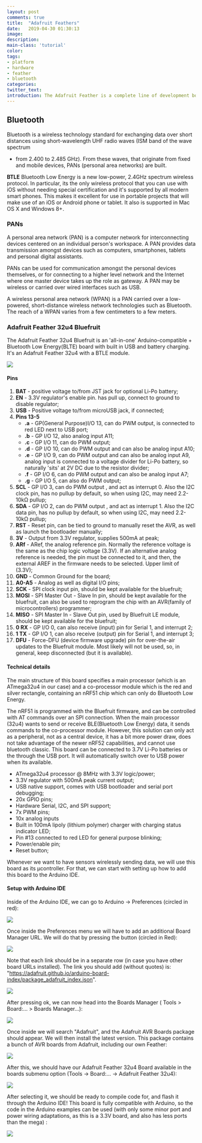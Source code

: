 ```yaml
---
layout: post
comments: true
title:  "Adafruit Feathers"
date:   2019-04-30 01:30:13
image: 
description: 
main-class: 'tutorial'
color:
tags:
- platform
- hardware
- feather
- bluetooth
categories:
twitter_text:
introduction: The Adafruit Feather is a complete line of development boards that are both standalone and stackable.
---
```


## Bluetooth
Bluetooth is a wireless technology standard for exchanging data over short 
distances using short-wavelength UHF radio waves (ISM band of the wave spectrum
- from 2.400 to 2.485 GHz). From these waves, that originate from fixed and
mobile devices, PANs (personal area networks) are built.

**BTLE**
Bluetooth Low Energy is a new low-power, 2.4GHz spectrum wireless protocol. In 
particular, its the only wireless protocol that you can use with iOS without
needing special certification and it's supported by all modern smart phones.
This makes it excellent for use in portable projects that will make use of an
iOS or Android phone or tablet. It also is supported in Mac OS X and Windows 8+.

### PANs
A personal area network (PAN) is a computer network for interconnecting devices
centered on an individual person's workspace. A PAN provides data transmission
amongst devices such as computers, smartphones, tablets and personal digital
assistants.

PANs can be used for communication amongst the personal devices themselves, or
for connecting to a higher level network and the Internet where one master
device takes up the role as gateway. A PAN may be wireless or carried over
wired interfaces such as USB.

A wireless personal area network (WPAN) is a PAN carried over a low-powered,
short-distance wireless network technologies such as Bluetooth. The reach of a
WPAN varies from a few centimeters to a few meters.

### Adafruit Feather 32u4 Bluefruit
The Adafruit Feather 32u4 Bluefruit is an 'all-in-one' Arduino-compatible + Bluetooth
Low Energy(BLTE) board with built in USB and battery charging. It's an Adafruit
Feather 32u4 with a BTLE module.

![](images/feather_1.png)

#### Pins
1. **BAT** - positive voltage to/from JST jack for optional Li-Po battery;
2. **EN** - 3.3V regulator's enable pin. has pull up, connect to ground 
to disable regulator;
3. **USB** - Positive voltage to/from microUSB jack, if connected;
4. **Pins 13-5**
    * **.a** - GP(General Purpose)I/O 13, can do PWM output, is connected to red
    LED next to USB port;
    * **.b** - GP I/O 12, also analog input A11;
    * **.c** - GP I/O 11, can do PWM output;
    * **.d** - GP I/O 10, can do PWM output and can also be analog input A10;
    * **.e** - GP I/O 9, can do PWM output and can also be analog input A9,
    analog input is connected to a  voltage divider for Li-Po battery, so naturally
    'sits' at 2V DC due to the resistor divider;
    * **.f** - GP I/O 6, can do PWM output and can also be analog input A7;
    * **.g** - GP I/O 5, can also do PWM output;
5. **SCL** - GP I/O 3, can do PWM output , and act as interrupt 0. Also the I2C
clock pin, has no pullup by default, so when using I2C, may need 2.2-10kΩ pullup;
6. **SDA** -  GP I/O 2, can do PWM output , and act as interrupt 1. Also the I2C
data pin, has no pullup by default, so when using I2C, may need 2.2-10kΩ pullup;
7. **RST** - Reset pin, can be tied to ground to manually reset the AVR, as well
as launch the bootloader manually;
8. **3V** - Output from 3.3V regulator, supplies 500mA at peak;
9. **ARf** - ARef, the analog reference pin. Normally the reference voltage is
the same as the chip logic voltage (3.3V). If an alternative analog reference
is needed, the pin must be connected to it, and then,  the external AREF in the
firmware needs to be selected. Upper limit of (3.3V);
10. **GND** - Common Ground for the board;
11. **A0-A5** - Analog as well as digital I/O pins;
12. **SCK** - SPI clock input pin, should be kept available for the bluefruit;
13. **MOSI** - SPI Master Out - Slave In pin, should be kept available for the
bluefruit, can also be used to reprogram the chip with an AVR(family of 
microcontrollers) programmer;
14. **MISO** - SPI Master In - Slave Out pin, used by Bluefruit LE module,
should be kept available for the bluefruit;
15. **0 RX** - GP I/O 0, can also receive (input) pin for Serial 1, and interrupt 2;
16. **1 TX** - GP I/O 1, can also receive (output) pin for Serial 1, and interrupt 3;
17. **DFU** - Force-DFU (device firmware upgrade) pin for over-the-air updates
to the Bluefruit module. Most likely will not be used, so, in general, keep
disconnected (but it is available).

#### Technical details
The main structure of this board specifies a main processor (which is an ATmega32u4
in our case) and a co-processor module which is the red and silver rectangle,
containing an nRF51 chip which can only do Bluetooth Low Energy.

The nRF51 is programmed with the Bluefruit firmware, and can be controlled with AT
commands over an SPI connection. When the main processor (32u4) wants to send or
receive BLE(Bluetooth Low Energy) data, it sends commands to the co-processor
module. However, this solution can only act as a peripheral, not as a central
device, it has a  bit more power draw, does not take advantage of the newer nRF52
capabilities, and cannot use bluetooth classic.
This board can be connected to 3.7V Li-Po batteries or the through the USB port.
It will automatically switch over to USB power when its available.

* ATmega32u4 processor @ 8MHz with 3.3V logic/power;
* 3.3V regulator with 500mA peak current output;
* USB native support, comes with USB bootloader and serial port debugging;
* 20x GPIO pins;
* Hardware Serial, I2C, and SPI support;
* 7x PWM pins;
* 10x analog inputs
* Built in 100mA lipoly (lithium polymer) charger with charging status indicator LED;
* Pin #13 connected to red LED for general purpose blinking;
* Power/enable pin;
* Reset button;

Whenever we want to have sensors wirelessly sending data, we will use this board
as its µcontroller. For that, we can start with setting up how to add this board
to the Arduino IDE.

#### Setup with Arduino IDE

Inside of the Arduino IDE, we can go to Arduino -> Preferences (circled in red):

![](images/feather_2.png)

Once inside the Preferences menu we will have to add an additional Board Manager
URL. We will do that by pressing the button (circled in Red):

![](images/feather_3.png)

Note that each link should be in a separate row (in case you have other board URLs
installed). The link you should add (without quotes) is:
"https://adafruit.github.io/arduino-board-index/package_adafruit_index.json".

![](images/feather_4.png)

After pressing ok, we can now head into the Boards Manager ( Tools > Board:... >
Boards Manager...):

![](images/feather_5.png)

Once inside we will search "Adafruit", and the Adafruit AVR Boards package should 
appear. We will then install the latest version. This package contains a bunch of
AVR boards from Adafruit, including our own Feather:

![](images/feather_6.png)

After this, we should have our Adafruit Feather 32u4 Board available in the boards
submenu option (Tools -> Board:... -> Adafruit Feather 32u4):

![](images/feather_7.png)

After selecting it, we should be ready to compile code for, and flash it through
the Arduino IDE! This board is fully compatible with Arduino, so the code in the
Arduino examples can be used (with only some minor port and power wiring adaptations,
as this is a 3.3V board, and also has less ports than the mega) :

![](images/feather_8.png)
